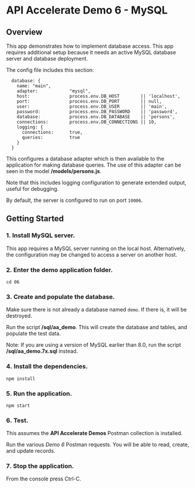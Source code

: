 # API Accelerate Demo 6 - MySQL

## Overview
This app demonstrates how to implement database access. This app requires additional setup because it needs an active MySQL database server and database deployment. 

The config file includes this section:

```
  database: {
    name: "main",
    adapter:            "mysql",
    host:               process.env.DB_HOST        || 'localhost',
    port:               process.env.DB_PORT        || null,
    user:               process.env.DB_USER        || 'main',
    password:           process.env.DB_PASSWORD    || 'password',
    database:           process.env.DB_DATABASE    || 'persons',
    connections:        process.env.DB_CONNECTIONS || 10,
    logging: {
      connections:      true,
      queries:          true
    }
  }
```

This configures a database adapter which is then available to the application for making database queries. The use of this adapter can be seen in the model **/models/persons.js**. 

Note that this includes logging configuration to generate extended output, useful for debugging. 

By default, the server is configured to run on port `10006`. 

## Getting Started
### 1․ Install MySQL server.

This app requires a MySQL server running on the local host. Alternatively, the configuration may be changed to access a server on another host. 

### 2․ Enter the demo application folder. 

```
cd 06
```

### 3․ Create and populate the database.

Make sure there is not already a database named `demo`. If there is, it will be destroyed. 

Run the script **/sql/aa_demo**. This will create the database and tables, and populate the test data. 

Note: If you are using a version of MySQL earlier than 8.0, run the script **/sql/aa_demo.7x.sql** instead. 

### 4․ Install the dependencies. 

```
npm install
```

### 5․ Run the application. 

```
npm start
```

### 6․ Test. 
This assumes the **API Accelerate Demos** Postman collection is installed. 

Run the various *Demo 6* Postman requests. You will be able to read, create, and update records. 

### 7․ Stop the application. 

From the console press Ctrl-C. 
